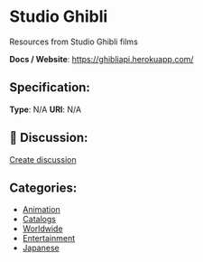 # Studio Ghibli


Resources from Studio Ghibli films

**Docs / Website**: https://ghibliapi.herokuapp.com/

## Specification:
**Type**:  N/A 
**URI**:  N/A 

## 💬 Discussion:
[Create discussion](https://github.com/apis-list/apis-list/discussions/new)

## Categories:
- [Animation](https://github.com/apis-list/apis-list#animation)
- [Catalogs](https://github.com/apis-list/apis-list#catalogs)
- [Worldwide](https://github.com/apis-list/apis-list#worldwide)
- [Entertainment](https://github.com/apis-list/apis-list#entertainment)
- [Japanese](https://github.com/apis-list/apis-list#japanese)




